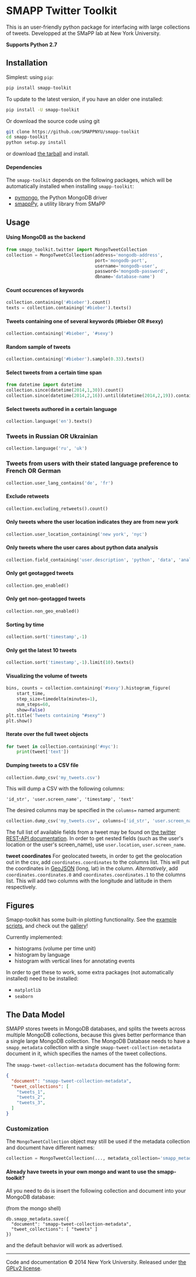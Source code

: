 # SMAPP Twitter Toolkit
This is an user-friendly python package for interfacing with large collections of tweets. Developped at the SMaPP lab at New York University.

**Supports Python 2.7**

## Installation
Simplest: using `pip`:
```bash
pip install smapp-toolkit
```

To update to the latest version, if you have an older one installed:
```bash
pip install -U smapp-toolkit
```

Or download the source code using git
```bash
git clone https://github.com/SMAPPNYU/smapp-toolkit
cd smapp-toolkit
python setup.py install
```

or download [the tarball](https://github.com/SMAPPNYU/smapp-toolkit/tarball/master) and install.

#### Dependencies
The `smapp-toolkit` depends on the following packages, which will be automatically installed when installing `smapp-toolkit`:
* [pymongo](http://api.mongodb.org/python/current/), the Python MongoDB driver
* [smappPy](https://github.com/SMAPPNYU/smappPy), a utility library from SMaPP

## Usage

#### Using MongoDB as the backend
```python
from smapp_toolkit.twitter import MongoTweetCollection
collection = MongoTweetCollection(address='mongodb-address',
                                  port='mongodb-port',
                                  username='mongodb-user',
                                  password='mongodb-password',
                                  dbname='database-name')
```

#### Count occurences of keywords
```python
collection.containing('#bieber').count()
texts = collection.containing('#bieber').texts()
```

#### Tweets containing one of several keywords (#bieber OR #sexy)

```python
collection.containing('#bieber', '#sexy')
```

#### Random sample of tweets
```python
collection.containing('#bieber').sample(0.33).texts()
```

#### Select tweets from a certain time span
```python
from datetime import datetime
collection.since(datetime(2014,1,30)).count()
collection.since(datetime(2014,2,16)).until(datetime(2014,2,19)).containing('obama').texts()
```

#### Select tweets authored in a certain language
```python
collection.language('en').texts()
```

### Tweets in Russian OR Ukrainian
```python
collection.language('ru', 'uk')
```

### Tweets from users with their stated language preference to French OR German
```python
collection.user_lang_contains('de', 'fr')
```

#### Exclude retweets
```python
collection.excluding_retweets().count()
```

#### Only tweets where the user location indicates they are from new york
```python
collection.user_location_containing('new york', 'nyc')
```

#### Only tweets where the user cares about python data analysis
```python
collection.field_containing('user.description', 'python', 'data', 'analysis')
```

#### Only get geotagged tweets
```python
collection.geo_enabled()
```

#### Only get non-geotagged tweets
```python
collection.non_geo_enabled()
```

#### Sorting by time
```python
collection.sort('timestamp',-1)
```

#### Only get the latest 10 tweets
```python
collection.sort('timestamp',-1).limit(10).texts()
```

#### Visualizing the volume of tweets
```python
bins, counts = collection.containing('#sexy').histogram_figure(
    start_time,
    step_size=timedelta(minutes=1),
    num_steps=60,
    show=False)
plt.title('Tweets containing "#sexy"')
plt.show()
```

#### Iterate over the full tweet objects
```python
for tweet in collection.containing('#nyc'):
    print(tweet['text'])
```

#### Dumping tweets to a CSV file
```python
collection.dump_csv('my_tweets.csv')
```
This will dump a CSV with the following columns:

    'id_str', 'user.screen_name', 'timestamp', 'text'

The desired columns may be specified in the `columns=` named argument:

```python
collection.dump_csv('my_tweets.csv', columns=['id_str', 'user.screen_name', 'user.location', 'user.description', 'text'])
```

The full list of available fields from a tweet may be found on [the twitter REST-API documentation](https://dev.twitter.com/overview/api/tweets). In order to get nested fields (such as the user's location or the user's screen_name), use `user.location`, `user.screen_name`.

**tweet coordinates**
For geolocated tweets, in order to get the geolocation out in the csv, add `coordinates.coordinates` to the columns list. This will put the coordinates in [GeoJSON](http://geojson.org/geojson-spec.html#positions) (long, lat) in the column.
*Alternatively*¸ add `coordinates.coordinates.0` and `coordinates.coordinates.1` to the columns list. This will add two columns with the longitude and latitude in them respectively.

## Figures
Smapp-toolkit has some built-in plotting functionality. See the [example scripts](https://github.com/SMAPPNYU/smapp-toolkit/tree/master/examples), and check out the [gallery](http://philosoraptor.bio.nyu.edu:82/figure-gallery/)!

Currently implemented:
* histograms (volume per time unit)
* histogram by language
* histogram with vertical lines for annotating events

In order to get these to work, some extra packages (not automatically installed) need to be installed:
* `matplotlib`
* `seaborn`

## The Data Model
SMAPP stores tweets in MongoDB databases, and splits the tweets across multiple MongoDB collections, because this gives better performance than a single large MongoDB collection. The MongoDB Database needs to have a `smapp_metadata` collection with a single `smapp-tweet-collection-metadata` document in it, which specifies the names of the tweet collections.

The `smapp-tweet-collection-metadata` document has the following form:

```json
{
  "document": "smapp-tweet-collection-metadata",
  "tweet_collections": [
    "tweets_1",
    "tweets_2",
    "tweets_3",
  ]
}
```

### Customization
The `MongoTweetCollection` object may still be used if the metadata collection and document have different names:

```python
collection = MongoTweetCollection(..., metadata_collection='smapp_metadata', metadata_document='smapp-tweet-collection-metadata')
```

#### Already have tweets in your own mongo and want to use the smapp-toolkit?
All you need to do is insert the following collection and document into your MongoDB database:

(from the mongo shell)

```
db.smapp_metadata.save({
  "document": "smapp-tweet-collection-metadata",
  "tweet_collections": [ "tweets" ]
})
```

and the default behavior will work as advertised.

-----------
Code and documentation &copy; 2014 New York University. Released under [the GPLv2 license](LICENSE).
